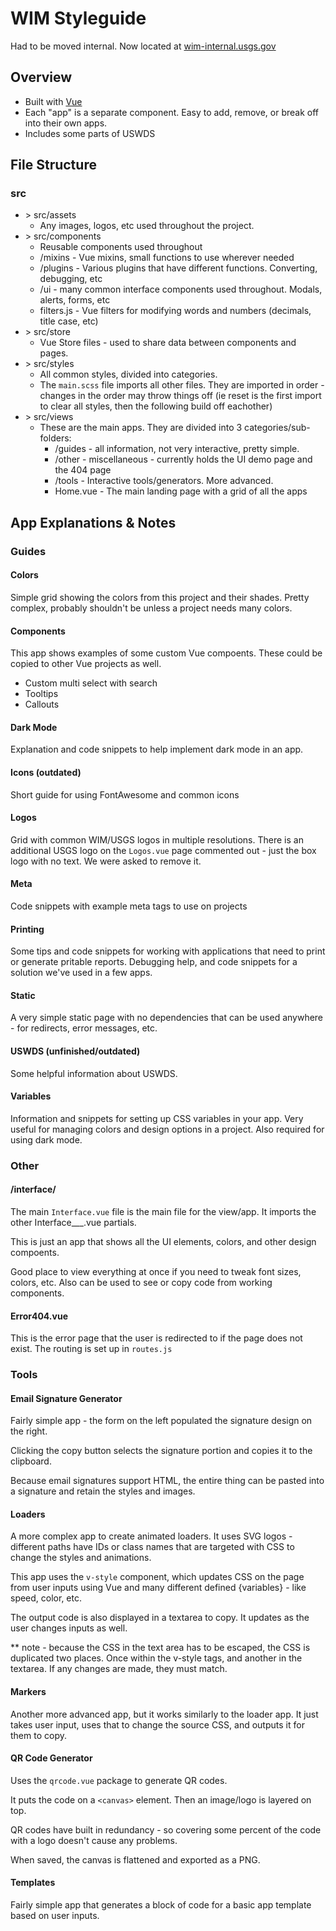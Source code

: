 # WIM Styleguide

Had to be moved internal. Now located at [wim-internal.usgs.gov](https://wim-internal.usgs.gov/styleguide)

## Overview
* Built with [Vue](https://vuejs.org/)
* Each "app" is a separate component. Easy to add, remove, or break off into their own apps. 
* Includes some parts of USWDS


## File Structure

### src
* \> src/assets
	* Any images, logos, etc used throughout the project.
* \> src/components
	* Reusable components used throughout
	* /mixins - Vue mixins, small functions to use wherever needed
	* /plugins - Various plugins that have different functions. Converting, debugging, etc
	* /ui - many common interface components used throughout. Modals, alerts, forms, etc
	* filters.js - Vue filters for modifying words and numbers (decimals, title case, etc)
* \> src/store
	* Vue Store files - used to share data between components and pages.
* \> src/styles
	* All common styles, divided into categories. 
	* The `main.scss` file imports all other files. They are imported in order - changes in the order may throw things off (ie reset is the first import to clear all styles, then the following build off eachother)
* \> src/views
	* These are the main apps. They are divided into 3 categories/sub-folders:
		* /guides - all information, not very interactive, pretty simple.
		* /other - miscellaneous - currently holds the UI demo page and the 404 page
		* /tools - Interactive tools/generators. More advanced.
		* Home.vue - The main landing page with a grid of all the apps

## App Explanations & Notes

### Guides
#### Colors
Simple grid showing the colors from this project and their shades. Pretty complex, probably shouldn't be unless a project needs many colors.

#### Components
This app shows examples of some custom Vue compoents. These could be copied to other Vue projects as well.

* Custom multi select with search
* Tooltips
* Callouts

#### Dark Mode
Explanation and code snippets to help implement dark mode in an app.

#### Icons (outdated)
Short guide for using FontAwesome and common icons

#### Logos
Grid with common WIM/USGS logos in multiple resolutions. There is an additional USGS logo on the `Logos.vue` page commented out - just the box logo with no text. We were asked to remove it.

#### Meta
Code snippets with example meta tags to use on projects

#### Printing
Some tips and code snippets for working with applications that need to print or generate pritable reports. Debugging help, and code snippets for a solution we've used in a few apps.

#### Static
A very simple static page with no dependencies that can be used anywhere - for redirects, error messages, etc.

#### USWDS (unfinished/outdated)
Some helpful information about USWDS. 

#### Variables
Information and snippets for setting up CSS variables in your app. Very useful for managing colors and design options in a project. Also required for using dark mode.


### Other

#### /interface/
The main `Interface.vue` file is the main file for the view/app. It imports the other Interface___.vue partials.

This is just an app that shows all the UI elements, colors, and other design compoents.

Good place to view everything at once if you need to tweak font sizes, colors, etc. Also can be used to see or copy code from working components.

#### Error404.vue
This is the error page that the user is redirected to if the page does not exist. The routing is set up in `routes.js`


### Tools

#### Email Signature Generator
Fairly simple app - the form on the left populated the signature design on the right.

Clicking the copy button selects the signature portion and copies it to the clipboard.

Because email signatures support HTML, the entire thing can be pasted into a signature and retain the styles and images.

#### Loaders
A more complex app to create animated loaders.
It uses SVG logos - different paths have IDs or class names that are targeted with CSS to change the styles and animations.

This app uses the `v-style` component, which updates CSS on the page from user inputs using Vue and many different defined {variables} - like speed, color, etc.

The output code is also displayed in a textarea to copy. It updates as the user changes inputs as well.

** note - because the CSS in the text area has to be escaped, the CSS is duplicated two places. Once within the v-style tags, and another in the textarea. If any changes are made, they must match.

#### Markers
Another more advanced app, but it works similarly to the loader app. It just takes user input, uses that to change the source CSS, and outputs it for them to copy.

#### QR Code Generator
Uses the `qrcode.vue` package to generate QR codes.

It puts the code on a `<canvas>` element. Then an image/logo is layered on top. 

QR codes have built in redundancy - so covering some percent of the code with a logo doesn't cause any problems.

When saved, the canvas is flattened and exported as a PNG.


#### Templates
Fairly simple app that generates a block of code for a basic app template based on user inputs.
